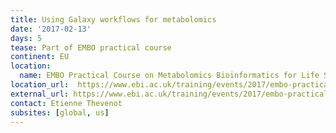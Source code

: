 ```yaml
---
title: Using Galaxy workflows for metabolomics
date: '2017-02-13'
days: 5
tease: Part of EMBO practical course
continent: EU
location:
  name: EMBO Practical Course on Metabolomics Bioinformatics for Life Scientists, Hinxton, United Kingdom
location_url:  https://www.ebi.ac.uk/training/events/2017/embo-practical-course-metabolomics-bioinformatics-life-scientists-3
external_url: https://www.ebi.ac.uk/training/events/2017/embo-practical-course-metabolomics-bioinformatics-life-scientists-3
contact: Etienne Thevenot
subsites: [global, us]
---
```

